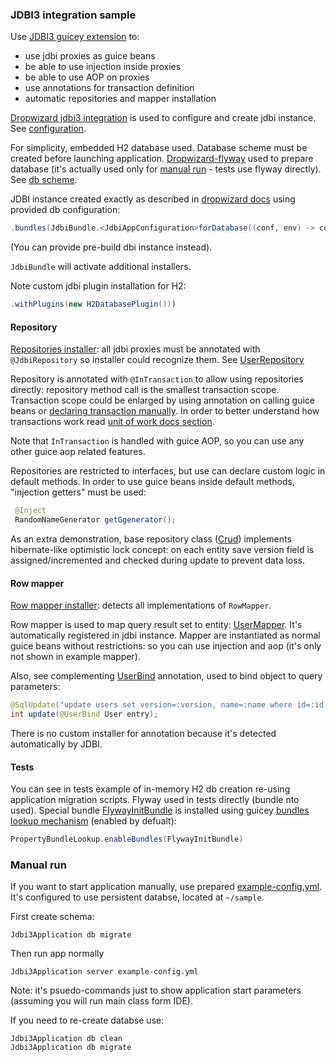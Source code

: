 ### JDBI3 integration sample

Use [JDBI3 guicey extension](https://github.com/xvik/dropwizard-guicey/tree/master/guicey-jdbi3) to:
* use jdbi proxies as guice beans
* be able to use injection inside proxies
* be able to use AOP on proxies
* use annotations for transaction definition
* automatic repositories and mapper installation

[Dropwizard jdbi3 integration](https://www.dropwizard.io/en/release-4.0.x/manual/jdbi3.html) is used to configure 
and create jdbi instance. See [configuration](src/main/java/ru/vyarus/dropwizard/guice/examples/Jdbi3AppConfiguration.java).

For simplicity, embedded H2 database used.
Database scheme must be created before launching application. 
[Dropwizard-flyway](https://github.com/dropwizard/dropwizard-flyway) used to prepare database (it's actually used only for [manual run](#manual-run) - 
tests use flyway directly). See [db scheme](src/main/resources/db/migration/V1__setup.sql). 
 

JDBI instance created exactly as described in [dropwizard docs](https://www.dropwizard.io/en/release-4.0.x/manual/jdbi3.html) 
using provided db configuration:

```java
.bundles(JdbiBundle.<JdbiAppConfiguration>forDatabase((conf, env) -> conf.getDatabase()))
```

(You can provide pre-build dbi instance instead).

`JdbiBundle` will activate additional installers.

Note custom jdbi plugin installation for H2:

```java
.withPlugins(new H2DatabasePlugin()))
```

#### Repository

[Repositories installer](https://github.com/xvik/dropwizard-guicey/tree/master/guicey-jdbi3#repository): all jdbi proxies must be annotated with `@JdbiRepository` so installer could recognize them.
See [UserRepository](src/main/java/ru/vyarus/dropwizard/guice/examples/repository/UserRepository.java) 

Repository is annotated with `@InTransaction` to allow using repositories directly: repository method call is the smallest transaction scope. 
Transaction scope could be enlarged by using annotation on calling guice beans or 
[declaring transaction manually](https://github.com/xvik/dropwizard-guicey/tree/master/guicey-jdbi3#manual-transaction-definition).
In order to better understand how transactions work read [unit of work docs section](https://github.com/xvik/dropwizard-guicey/tree/master/guicey-jdbi3#unit-of-work).

Note that `InTransaction` is handled with guice AOP, so you can use any other guice aop related features.

Repositories are restricted to interfaces, but use can declare custom logic in default methods. 
In order to use guice beans inside default methods, "injection getters" must be used:

```java
 @Inject
 RandomNameGenerator getGgenerator();
```

As an extra demonstration, base repository class ([Crud](src/main/java/ru/vyarus/dropwizard/guice/examples/repository/Crud.java)) 
implements hibernate-like optimistic lock concept: on each entity save version field is assigned/incremented and 
checked during update to prevent data loss. 

#### Row mapper

[Row mapper installer](https://github.com/xvik/dropwizard-guicey/tree/master/guicey-jdbi3#row-mapper): detects all implementations of `RowMapper`.

Row mapper is used to map query result set to entity: [UserMapper](src/main/java/ru/vyarus/dropwizard/guice/examples/repository/mapper/UserMapper.java).
It's automatically registered in jdbi instance. Mapper are instantiated as normal guice beans without restrictions: so you can use injection and aop 
(it's only not shown in example mapper).

Also, see complementing [UserBind](src/main/java/ru/vyarus/dropwizard/guice/examples/repository/mapper/bind/UserBind.java) 
annotation, used to bind object to query parameters:

```java
@SqlUpdate("update users set version=:version, name=:name where id=:id and version=:version - 1")
int update(@UserBind User entry);
```

There is no custom installer for annotation because it's detected automatically by JDBI.  

#### Tests

You can see in tests example of in-memory H2 db creation re-using application migration scripts. Flyway used in tests directly (bundle nto used).
Special bundle [FlywayInitBundle](src/test/groovy/ru/vyarus/dropwizard/guice/examples/util/FlywayInitBundle.groovy) is installed using
guicey [bundles lookup mechanism](https://github.com/xvik/dropwizard-guicey#bundle-lookup) (enabled by defualt):

```groovy
PropertyBundleLookup.enableBundles(FlywayInitBundle)
```

### Manual run

If you want to start application manually, use prepared [example-config.yml](example-config.yml). It's configured to use persistent databse, located at `~/sample`.

First create schema:
```
Jdbi3Application db migrate
```

Then run app normally

```
Jdbi3Application server example-config.yml
```

Note: it's psuedo-commands just to show application start parameters (assuming you will run main class form IDE).
 
If you need to re-create databse use:
```
Jdbi3Application db clean
Jdbi3Application db migrate
```
